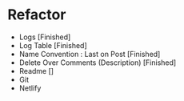 # Refactor
- Logs [Finished]
- Log Table [Finished]
- Name Convention : Last on Post [Finished]
- Delete Over Comments (Description) [Finished]
- Readme []
- Git
- Netlify
